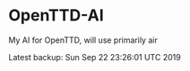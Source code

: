 # OpenTTD-AI
My AI for OpenTTD, will use primarily air

Latest backup: Sun Sep 22 23:26:01 UTC 2019
